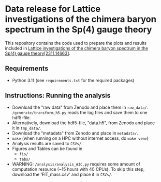 # Data release for Lattice investigations of the chimera baryon spectrum in the Sp(4) gauge theory

This repository contains the code used to prepare the plots and results included in [Lattice investigations of the chimera baryon spectrum in the Sp(4) gauge theory[2311.14663]](https://arxiv.org/abs/2311.14663).

## Requirements
- Python 3.11 (see `requirements.txt` for the required packages)

## Instructions: Running the analysis

- Download the "raw data" from Zenodo and place them in `raw_data/`. `/generate/transform_h5.py` reads the log files and save them to one hdf5-file.
- Alternatively, download the hdf5-file, "data.h5", from Zenodo and place it in `tmp_data/`.
- Download the "metadata" from Zenodo and place in `metadata/`.
- `make` (when running on a HPC without internet access, do `make venv`)
- Analysis results are saved to `CSVs/`.
- Figures and Tables can be found in
    - `fis/`
    - `tabs/`
- WARNING: `/analysis/analysis_AIC.py` requires some amount of computation resource (~15 hours with 40 CPUs). To skip this step, download the 'FIT_mass.csv' and place it in `CSVs/`.
